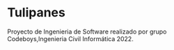 # Tulipanes
Proyecto de Ingenieria de Software realizado por grupo Codeboys,Ingenieria Civil Informática 2022.

